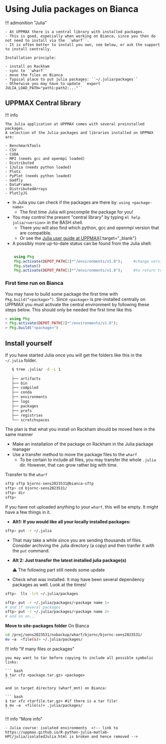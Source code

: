# Using Julia packages on Bianca

!!! admonition "Julia"

    - At UPPMAX there is a central library with installed packages.
    - This is good, especially when working on Bianca, since you then do not need to install via the ``wharf``.
    - It is often better to install you own, see below, or ask the support to install centrally.
    
    Installation principle:

    - install on Rackham
    - sync to ``wharf``
    - move the files on Bianca
    - Typical place to put julia packages: ``~/.julia/packages``
    - Otherwise you may have to update ``export JULIA_LOAD_PATH="path1:path2:..."``


## UPPMAX Central library

!!! info

    The Julia application at UPPMAX comes with several preinstalled packages.
    A selection of the Julia packages and libraries installed on UPPMAX are:

    - BenchmarkTools
    - CSV
    - CUDA
    - MPI (needs gcc and openmpi loaded)
    - Distributed
    - IJulia (needs python loaded)
    - Plots
    - PyPlot (needs python loaded)
    - Gadfly
    - DataFrames
    - DistributedArrays
    - PlotlyJS

- In Julia you can check if the packages are there by: ``using <package-name>``
    - The first time Julia will precompile the package for you!
- You may control the present "central library" by typing ``ml help julia/<version>`` in the BASH shell.
    - There you will also find which python, gcc and openmpi version that are compatible.
    - Or see the [Julia user guide at UPPMAX](http://docs.uppmax.uu.se/software/julia/){:target="_blank"}
- A possibly more up-to-date status can be found from the Julia shell:

``` julia

    using Pkg
    Pkg.activate(DEPOT_PATH[2]*"/environments/v1.8");     #change version (1.8) accordingly if you have another main version of Julia
    Pkg.status()
    Pkg.activate(DEPOT_PATH[1]*"/environments/v1.8");     #to return to user library

```

### First time run on Bianca

You may have to build some package the first time with `Pkg.build(“<package>”)`. Since `<package>` is pre-installed centrally on UPPMAX you must activate the central environment by following these steps below. This should only be needed the first time like this

``` julia
> using Pkg
> Pkg.activate(DEPOT_PATH[2]*"/environments/v1.8");
> Pkg.build("<package>")
```

## Install yourself

If you have started Julia once you will get the folders like this in the `~/.julia` folder.

```bash
   $ tree .julia/ -d -L 1
   .
   ├── artifacts
   ├── bin
   ├── compiled
   ├── conda
   ├── environments
   ├── logs
   ├── packages
   ├── prefs
   ├── registries
   └── scratchspaces
```

The plan is that what you install on Rackham should be moved here in the same manner

- Make an installation of the package on Rackham in the Julia package manager
- Use a transfer method to move the package files to the ``wharf``
    - To be certain to include all files, you may transfer the whole ``.julia`` dir. However, that can grow rather big with time.

Transfer to the ``wharf``

``` bash
sftp sftp bjornc-sens2023531@bianca-sftp
sftp> cd bjornc-sens2023531/
sftp> dir
sftp>
```

If you have not uploaded anything to your ``wharf``, this will be empty. It might have a few things in it.

- **Alt1: If you would like all your locally installed packages:**

``` bash
sftp> put -r ~/.julia
```

- That may take a while since you are sending thousands of files. Consider archiving the .julia directory (a copy) and then tranfer it with the ``put`` command.

- **Alt 2: Just transfer the latest installed julia package(s)**

    :warning: The following part still needs some update

- Check what was installed. It may have been several dependency packages as well. Look at the times!

``` bash
sftp>  lls -lrt ~/.julia/packages
```

``` bash
sftp> put -r ~/.julia/packages/<package name 1>
# and if several packages
sftp> put -r ~/.julia/packages/<package name 2>
# and so on...
```

**Move to site-packages folder**
On Bianca

``` bash
cd /proj/sens2023531/nobackup/wharf/bjornc/bjornc-sens2023531/
mv –a  <file(s)> ~/.julia/packages/
```

!!! info "If many files or packages"

    you may want to tar before copying to include all possible symbolic links:

    ``` bash
    $ tar cfz <package.tar.gz> <package>
    ```

    and in target directory (wharf_mnt) on Bianca:

    ``` bash
    $ tar xfz <tarfile.tar.gz> #if there is a tar file!
    $ mv –a  <file(s)> .julia/packages/
    ```

!!! info "More info"

    - Julia course: isolated environments  <!-- link to https://uppmax.github.io/R-python-julia-matlab-HPC/julia/isolatedJulia.html is broken and hence removed -->
